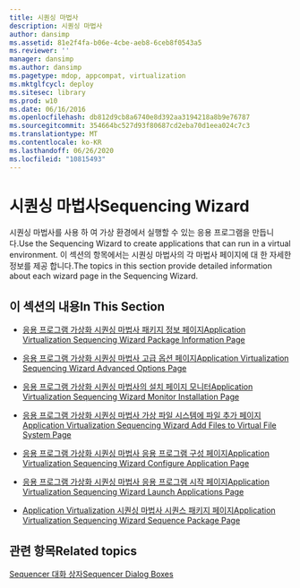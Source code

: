 ```yaml
---
title: 시퀀싱 마법사
description: 시퀀싱 마법사
author: dansimp
ms.assetid: 81e2f4fa-b06e-4cbe-aeb8-6ceb8f0543a5
ms.reviewer: ''
manager: dansimp
ms.author: dansimp
ms.pagetype: mdop, appcompat, virtualization
ms.mktglfcycl: deploy
ms.sitesec: library
ms.prod: w10
ms.date: 06/16/2016
ms.openlocfilehash: db812d9cb8a6740e8d392aa3194218a8b9e76787
ms.sourcegitcommit: 354664bc527d93f80687cd2eba70d1eea024c7c3
ms.translationtype: MT
ms.contentlocale: ko-KR
ms.lasthandoff: 06/26/2020
ms.locfileid: "10815493"
---
```

# <span data-ttu-id="b81e6-103">시퀀싱 마법사</span><span class="sxs-lookup"><span data-stu-id="b81e6-103">Sequencing Wizard</span></span>


<span data-ttu-id="b81e6-104">시퀀싱 마법사를 사용 하 여 가상 환경에서 실행할 수 있는 응용 프로그램을 만듭니다.</span><span class="sxs-lookup"><span data-stu-id="b81e6-104">Use the Sequencing Wizard to create applications that can run in a virtual environment.</span></span> <span data-ttu-id="b81e6-105">이 섹션의 항목에서는 시퀀싱 마법사의 각 마법사 페이지에 대 한 자세한 정보를 제공 합니다.</span><span class="sxs-lookup"><span data-stu-id="b81e6-105">The topics in this section provide detailed information about each wizard page in the Sequencing Wizard.</span></span>

## <span data-ttu-id="b81e6-106">이 섹션의 내용</span><span class="sxs-lookup"><span data-stu-id="b81e6-106">In This Section</span></span>


-   [<span data-ttu-id="b81e6-107">응용 프로그램 가상화 시퀀싱 마법사 패키지 정보 페이지</span><span class="sxs-lookup"><span data-stu-id="b81e6-107">Application Virtualization Sequencing Wizard Package Information Page</span></span>](application-virtualization-sequencing-wizard-package-information-page-keep.md)

-   [<span data-ttu-id="b81e6-108">응용 프로그램 가상화 시퀀싱 마법사 고급 옵션 페이지</span><span class="sxs-lookup"><span data-stu-id="b81e6-108">Application Virtualization Sequencing Wizard Advanced Options Page</span></span>](application-virtualization-sequencing-wizard-advanced-options-page.md)

-   [<span data-ttu-id="b81e6-109">응용 프로그램 가상화 시퀀싱 마법사의 설치 페이지 모니터</span><span class="sxs-lookup"><span data-stu-id="b81e6-109">Application Virtualization Sequencing Wizard Monitor Installation Page</span></span>](application-virtualization-sequencing-wizard-monitor-installation-page.md)

-   [<span data-ttu-id="b81e6-110">응용 프로그램 가상화 시퀀싱 마법사 가상 파일 시스템에 파일 추가 페이지</span><span class="sxs-lookup"><span data-stu-id="b81e6-110">Application Virtualization Sequencing Wizard Add Files to Virtual File System Page</span></span>](application-virtualization-sequencing-wizard-add-files-to-virtual-file-system-page.md)

-   [<span data-ttu-id="b81e6-111">응용 프로그램 가상화 시퀀싱 마법사 응용 프로그램 구성 페이지</span><span class="sxs-lookup"><span data-stu-id="b81e6-111">Application Virtualization Sequencing Wizard Configure Application Page</span></span>](application-virtualization-sequencing-wizard-configure-application-page-keep.md)

-   [<span data-ttu-id="b81e6-112">응용 프로그램 가상화 시퀀싱 마법사 응용 프로그램 시작 페이지</span><span class="sxs-lookup"><span data-stu-id="b81e6-112">Application Virtualization Sequencing Wizard Launch Applications Page</span></span>](application-virtualization-sequencing-wizard-launch-applications-page.md)

-   [<span data-ttu-id="b81e6-113">Application Virtualization 시퀀싱 마법사 시퀀스 패키지 페이지</span><span class="sxs-lookup"><span data-stu-id="b81e6-113">Application Virtualization Sequencing Wizard Sequence Package Page</span></span>](application-virtualization-sequencing-wizard-sequence-package-page.md)

## <span data-ttu-id="b81e6-114">관련 항목</span><span class="sxs-lookup"><span data-stu-id="b81e6-114">Related topics</span></span>


[<span data-ttu-id="b81e6-115">Sequencer 대화 상자</span><span class="sxs-lookup"><span data-stu-id="b81e6-115">Sequencer Dialog Boxes</span></span>](sequencer-dialog-boxes.md)

 

 





